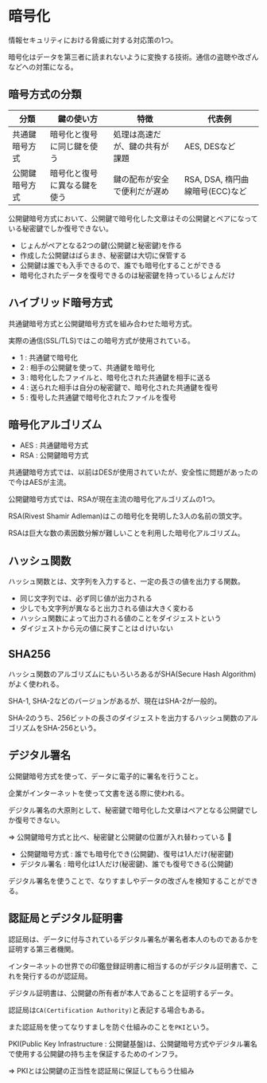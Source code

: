 # 暗号化

情報セキュリティにおける脅威に対する対応策の1つ。

暗号化はデータを第三者に読まれないように変換する技術。通信の盗聴や改ざんなどへの対策になる。

## 暗号方式の分類

| 分類           | 鍵の使い方                   | 特徴                           | 代表例                          |
|----------------|------------------------------|--------------------------------|---------------------------------|
| 共通鍵暗号方式 | 暗号化と復号に同じ鍵を使う   | 処理は高速だが、鍵の共有が課題 | AES, DESなど                    |
| 公開鍵暗号方式 | 暗号化と復号に異なる鍵を使う | 鍵の配布が安全で便利だが遅め   | RSA, DSA, 楕円曲線暗号(ECC)など |

公開鍵暗号方式において、公開鍵で暗号化した文章はその公開鍵とペアになっている秘密鍵でしか復号できない。

- じょんがペアとなる2つの鍵(公開鍵と秘密鍵)を作る
- 作成した公開鍵はばらまき、秘密鍵は大切に保管する
- 公開鍵は誰でも入手できるので、誰でも暗号化することができる
- 暗号化されたデータを復号できるのは秘密鍵を持っているじょんだけ

## ハイブリッド暗号方式

共通鍵暗号方式と公開鍵暗号方式を組み合わせた暗号方式。

実際の通信(SSL/TLS)ではこの暗号方式が使用されている。

- 1 : 共通鍵で暗号化
- 2 : 相手の公開鍵を使って、共通鍵を暗号化
- 3 : 暗号化したファイルと、暗号化された共通鍵を相手に送る
- 4 : 送られた相手は自分の秘密鍵で、暗号化された共通鍵を復号
- 5 : 復号した共通鍵で暗号化されたファイルを復号

## 暗号化アルゴリズム

- AES : 共通鍵暗号方式
- RSA : 公開鍵暗号方式

共通鍵暗号方式では、以前はDESが使用されていたが、安全性に問題があったので今はAESが主流。

公開鍵暗号方式では、RSAが現在主流の暗号化アルゴリズムの1つ。

RSA(Rivest Shamir Adleman)はこの暗号化を発明した3人の名前の頭文字。

RSAは巨大な数の素因数分解が難しいことを利用した暗号化アルゴリズム。

## ハッシュ関数

ハッシュ関数とは、文字列を入力すると、一定の長さの値を出力する関数。

- 同じ文字列では、必ず同じ値が出力される
- 少しでも文字列が異なると出力される値は大きく変わる
- ハッシュ関数によって出力される値のことをダイジェストという
- ダイジェストから元の値に戻すことはｄけいない

## SHA256

ハッシュ関数のアルゴリズムにもいろいろあるがSHA(Secure Hash Algorithm)がよく使われる。

SHA-1, SHA-2などのバージョンがあるが、現在はSHA-2が一般的。

SHA-2のうち、256ビットの長さのダイジェストを出力するハッシュ関数のアルゴリズムをSHA-256という。


## デジタル署名

公開鍵暗号方式を使って、データに電子的に署名を行うこと。

企業がインターネットを使って文書を送る際に使われる。

デジタル署名の大原則として、秘密鍵で暗号化した文章はペアとなる公開鍵でしか復号できない。

=> 公開鍵暗号方式と比べ、秘密鍵と公開鍵の位置が入れ替わっている :dog:

- 公開鍵暗号方式 : 誰でも暗号化でき(公開鍵)、復号は1人だけ(秘密鍵)
- デジタル署名 : 暗号化は1人だけ(秘密鍵)、誰でも復号できる(公開鍵)

デジタル署名を使うことで、なりすましやデータの改ざんを検知することができる。

## 認証局とデジタル証明書

認証局は、データに付与されているデジタル署名が署名者本人のものであるかを証明する第三者機関。

インターネットの世界での印鑑登録証明書に相当するのがデジタル証明書で、これを発行するのが認証局。

デジタル証明書は、公開鍵の所有者が本人であることを証明するデータ。

認証局は`CA(Certification Authority)`と表記する場合もある。

また認証局を使ってなりすましを防ぐ仕組みのことを`PKI`という。

PKI(Public Key Infrastructure : 公開鍵基盤)は、公開鍵暗号方式やデジタル署名で使用する公開鍵の持ち主を保証するためのインフラ。

=> PKIとは公開鍵の正当性を認証局に保証してもらう仕組み

